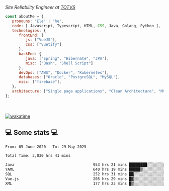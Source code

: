 <p><em>Site Reliability Engineer at <a href="https://www.totvs.com/">TOTVS</a></br>
</em></p>


```javascript
const aboutMe = {
   pronouns: "Ele" | "he",
   code: [ Javascript, Typescript, HTML, CSS, Java, Golang, Python ],
   technologies: {
      frontEnd: {
         js: ["VueJS"],
         css: ["Vuetify"]
      },
      backEnd: {
         java: ["Spring", "Hibernate", "JPA"],
         misc: ["Bash", "Shell Script"]
      },
      devOps: ["AWS", "Docker", "Kubernetes"],
      databases: ["Oracle", "PostgreSQL", "MySQL"],
      misc: ["firebase"],
   },
   architecture: ["Single page applications", "Clean Architecture", "MVC", "Microservices"],
};
```
</br></br>
[![wakatime](https://wakatime.com/badge/user/a3a8ed06-d304-4d6b-bc86-4adc418cdea7.svg)](https://wakatime.com/@a3a8ed06-d304-4d6b-bc86-4adc418cdea7)
<h2>💻 Some stats 💻</h2>

<!--START_SECTION:waka-->

```txt
From: 05 June 2020 - To: 29 May 2025

Total Time: 3,030 hrs 41 mins

Java                                   953 hrs 21 mins ████████░░░░░░░░░░░░░░░░░   31.46 %
YAML                                   640 hrs 19 mins █████▒░░░░░░░░░░░░░░░░░░░   21.13 %
SQL                                    252 hrs 31 mins ██░░░░░░░░░░░░░░░░░░░░░░░   08.33 %
Vue.js                                 205 hrs 29 mins █▓░░░░░░░░░░░░░░░░░░░░░░░   06.78 %
XML                                    177 hrs 23 mins █▒░░░░░░░░░░░░░░░░░░░░░░░   05.85 %
```

<!--END_SECTION:waka-->
